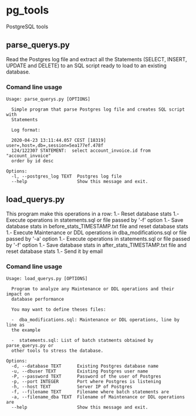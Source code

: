 # pg_tools
PostgreSQL tools

## parse_querys.py
Read the Postgres log file and extract all the Statements (SELECT, INSERT, UPDATE and DELETE) to an SQL script ready to load to an existing database.

### Comand line usage
```
Usage: parse_querys.py [OPTIONS]

  Simple program that parse Postgres log file and creates SQL script with
  Statements

  Log format:

  2020-04-23 13:11:44.057 CEST [18319] user=,host=,db=,session=5ea177ef.478f
  124/122307 STATEMENT:  select account_invoice.id from "account_invoice"
  order by id desc

Options:
  -l, --postgres_log TEXT  Postgres log file
  --help                   Show this message and exit.
```

## load_querys.py
This program make this operations in a row:
1.- Reset database stats
1.- Execute operations in statements.sql or file passed by '-f' option
1.- Save database stats in before_stats_TIMESTAMP.txt file and reset database stats
1.- Execute Maintenance or DDL operations in dba_modifications.sql or file passed by '-a' option
1.- Execute operations in statements.sql or file passed by '-f' option
1.- Save database stats in after_stats_TIMESTAMP.txt file and reset database stats
1.- Send it by email

### Comand line usage
```
Usage: load_querys.py [OPTIONS]

  Program to analyze any Maintenance or DDL operations and their impact on
  database performance

  You may want to define theses files:

  -  dba_modifications.sql: Maintenance or DDL operations, line by line as
  the example

  -  statements.sql: List of batch statments obtained by parse_querys.py or
  other tools to stress the database.

Options:
  -d, --database TEXT      Existing Postgres database name
  -u, --dbuser TEXT        Existing Postgres user name
  -P, --password TEXT      Password of the user of Postgres
  -p, --port INTEGER       Port where Postgres is listening
  -h, --host TEXT          Server IP of Postgres
  -f, --filename TEXT      Filename where batch statements are
  -a, --filename_dba TEXT  Filename of Maintenance or DDL operations are
  --help                   Show this message and exit.
```

